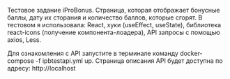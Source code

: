 Тестовое задание iProBonus. Страница, которая отображает бонусные баллы, дату их сторания и количество баллов, которые сгорят. В тестовом я использовала: React, хуки (useEffect, useState), библиотека react-icons (получение компонента-лоадера), API запросы с помощью axios, Less.

Для ознакомления с API запустите в терминале команду docker-compose -f ipbtestapi.yml up. Страница описания API будет доступна по адресу: http://localhost



